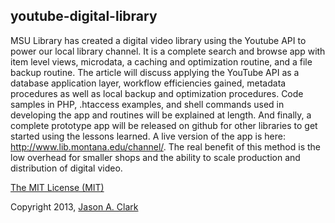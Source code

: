 ## youtube-digital-library

MSU Library has created a digital video library using the Youtube API to power our local library channel. It is a complete search and browse app with item level views, microdata, a caching and optimization routine, and a file backup routine. The article will discuss applying the YouTube API as a database application layer, workflow efficiencies gained, metadata procedures as well as local backup and optimization procedures. Code samples in PHP, .htaccess examples, and shell commands used in developing the app and routines will be explained at length. And finally, a complete prototype app will be released on github for other libraries to get started using the lessons learned. A live version of the app is here: http://www.lib.montana.edu/channel/. The real benefit of this method is the low overhead for smaller shops and the ability to scale production and distribution of digital video.

[The MIT License (MIT)](http://opensource.org/licenses/MIT)

Copyright 2013, [Jason A. Clark](http://www.jasonclark.info)

